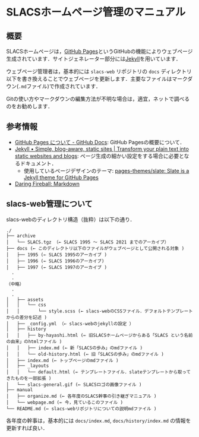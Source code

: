# SLACSホームページ管理のマニュアル

## 概要

SLACSホームページは，[GitHub Pages](https://docs.github.com/ja/pages/getting-started-with-github-pages/about-github-pages)というGitHubの機能によりウェブページ生成されています．サイトジェネレーター部分には[Jekyll](https://jekyllrb.com/)を用いています．

ウェブページ管理者は，基本的には `slacs-web` リポジトリの `docs` ディレクトリ以下を書き換えることでウェブページを更新します．主要なファイルはマークダウン(`.md`ファイル)で作成されています．

Gitの使い方やマークダウンの編集方法が不明な場合は，適宜，ネットで調べるのをお勧めします．

## 参考情報

- [GitHub Pages について - GitHub Docs](https://docs.github.com/ja/pages/getting-started-with-github-pages/about-github-pages): GitHub Pagesの概要について．
- [Jekyll • Simple, blog-aware, static sites | Transform your plain text into static websites and blogs](https://jekyllrb.com/): ページ生成の細かい設定をする場合に必要となるドキュメント．
  - 使用しているページデザインのテーマ: [pages-themes/slate: Slate is a Jekyll theme for GitHub Pages](https://github.com/pages-themes/slate)
- [Daring Fireball: Markdown](https://daringfireball.net/projects/markdown/)

## slacs-web管理について

slacs-webのディレクトリ構造（抜粋）は以下の通り．

```
./
├── archive
│   └── SLACS.tgz （← SLACS 1995 〜 SLACS 2021 までのアーカイブ）
├── docs (← このディレクトリ以下のファイルがウェブページとして公開される対象 )
│   ├── 1995 (← SLACS 1995のアーカイブ )
│   ├── 1996 (← SLACS 1996のアーカイブ)
│   ├── 1997 (← SLACS 1997のアーカイブ )
  .
  .
（中略）
  .
  .
│   ├── assets
│   │   └── css
│   │       └── style.scss (← slacs-webのCSSファイル．デフォルトテンプレートからの差分を記述 )
│   ├── _config.yml （← slacs-webのjekyllの設定 ）
│   ├── history
│   │   ├── by-hayashi.html (← 旧SLACSホームページからある「SLACS という名前の由来」のhtmlファイル )
│   │   ├── index.md (← 新「SLACSの歩み」のmdファイル )
│   │   └── old-history.html (← 旧「SLACSの歩み」のmdファイル )
│   ├── index.md (← トップページのmdファイル )
│   ├── _layouts
│   │   └── default.html (← テンプレートファイル．slateテンプレートから取ってきたものを一部拡張 )
│   └── slacs-general.gif (← SLACSロゴの画像ファイル )
├── manual
│   ├── organize.md (← 各年度のSLACS幹事の引き継ぎマニュアル )
│   └── webpage.md (← 今，見ているこのファイル )
└── README.md (← slacs-webリポジトリについての説明mdファイル )
```

各年度の幹事は，基本的には `docs/index.md`, `docs/history/index.md` の情報を更新すれば良い．

